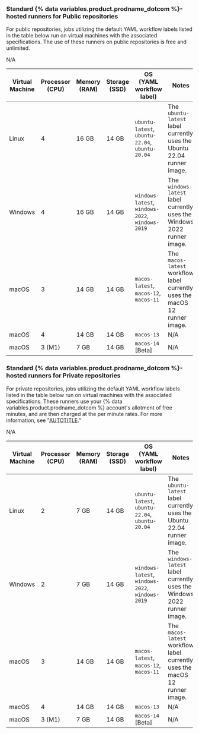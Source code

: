 <!-- If you update this table, you should also update the table in data/reusables/actions/jobs/section-choosing-the-runner-for-a-job.md -->

### Standard {% data variables.product.prodname_dotcom %}-hosted runners for Public repositories

For public repositories, jobs utilizing the default YAML workflow labels listed in the table below run on virtual machines with the associated specifications. The use of these runners on public repositories is free and unlimited.

<table style="width:100%">
<thead>
  <tr>
    <th scope="col" style="width:10%"><b>Virtual Machine</b></th>
    <th scope="col" style="width:10%"><b>Processor (CPU)</b></th>
    <th scope="col" style="width:10%"><b>Memory (RAM)</b></th>
    <th scope="col" style="width:10%"><b>Storage (SSD)</b></th>
    <th scope="col" style="width:20%"><b>OS (YAML workflow label)</b></th>
    <th scope="col" style="width:40%"><b>Notes</b></th>
  </tr>
</thead>
<tbody>
<tr>
<td>
Linux
</td>
<td>
4
</td>
<td>
16 GB
</td>
<td>
14 GB
</td>
<td>
<code>ubuntu-latest</code>, <code>ubuntu-22.04</code>, <code>ubuntu-20.04</code>
</td>
<td>
The <code>ubuntu-latest</code> label currently uses the Ubuntu 22.04 runner image.
</td>
</tr>
<tr>
<td>
Windows
</td>
<td>
4
</td>
<td>16 GB
</td>
<td>
14 GB
</td>
<td>
<code>windows-latest</code>, <code>windows-2022</code>, <code>windows-2019</code>
</td>
<td>
The <code>windows-latest</code> label currently uses the Windows 2022 runner image.
</td>
</tr>
<tr>
<td>
macOS
</td>
<td>
3
</td>
<td>
14 GB
</td>
<td>
14 GB
</td>
<td>
<code>macos-latest</code>, <code>macos-12</code>, <code>macos-11</code>
</td>
<td>
The <code>macos-latest</code> workflow label currently uses the macOS 12 runner image.
</td>
</tr>
<tr>
<td>
macOS
</td>
<td>
4
</td>
<td>
14 GB
</td>
<td>
14 GB
</td>
<td>
<code>macos-13</code>
</td>
<td>
N/A
</td>
</tr>
<tr>
<td>
macOS
</td>
<td>
3 (M1)
</td>
<td>
7 GB
</td>
N/A
<td>
14 GB
</td>
<td>
<code>macos-14</code> [Beta]
</td>
<td>
N/A
</td>
</tr>
</tbody>
</table>

### Standard {% data variables.product.prodname_dotcom %}-hosted runners for Private repositories

For private repositories, jobs utilizing the default YAML workflow labels listed in the table below run on virtual machines with the associated specifications. These runners use your {% data variables.product.prodname_dotcom %} account's allotment of free minutes, and are then charged at the per minute rates. For more information, see "[AUTOTITLE](/billing/managing-billing-for-github-actions/about-billing-for-github-actions#per-minute-rates)."

<table style="width:100%">
<thead>
  <tr>
    <th scope="col" style="width:10%"><b>Virtual Machine</b></th>
    <th scope="col" style="width:10%"><b>Processor (CPU)</b></th>
    <th scope="col" style="width:10%"><b>Memory (RAM)</b></th>
    <th scope="col" style="width:10%"><b>Storage (SSD)</b></th>
    <th scope="col" style="width:20%"><b>OS (YAML workflow label)</b></th>
    <th scope="col" style="width:40%"><b>Notes</b></th>
  </tr>
</thead>
<tbody>
<td>
Linux
</td>
<td>
2
</td>
<td>
7 GB
</td>
<td>
14 GB
</td>
<td>
<code>ubuntu-latest</code>, <code>ubuntu-22.04</code>, <code>ubuntu-20.04</code>
</td>
<td>
The <code>ubuntu-latest</code> label currently uses the Ubuntu 22.04 runner image.
</td>
</tr>
<tr>
<td>
Windows
</td>
<td>
2
</td>
<td>7 GB
</td>
<td>
14 GB
</td>
<td>
<code>windows-latest</code>, <code>windows-2022</code>, <code>windows-2019</code>
</td>
<td>
The <code>windows-latest</code> label currently uses the Windows 2022 runner image.
</td>
</tr>
<tr>
<td>
macOS
</td>
<td>
3
</td>
<td>
14 GB
</td>
<td>
14 GB
</td>
<td>
<code>macos-latest</code>, <code>macos-12</code>, <code>macos-11</code>
</td>
<td>
The <code>macos-latest</code> workflow label currently uses the macOS 12 runner image.
</td>
</tr>
<tr>
<td>
macOS
</td>
<td>
4
</td>
<td>
14 GB
</td>
<td>
14 GB
</td>
<td>
<code>macos-13</code>
</td>
<td>
N/A
</td>
</tr>
<tr>
<td>
macOS
</td>
<td>
3 (M1)
</td>
<td>
7 GB
</td>
N/A
<td>
14 GB
</td>
<td>
<code>macos-14</code> [Beta]
</td>
<td>
N/A
</td>
</tr>
</tbody>
</table>
